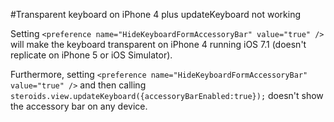 #Transparent keyboard on iPhone 4 plus updateKeyboard not working

Setting `<preference name="HideKeyboardFormAccessoryBar" value="true" />` will make the keyboard transparent on iPhone 4 running iOS 7.1 (doesn't replicate on iPhone 5 or iOS Simulator).

Furthermore, setting `<preference name="HideKeyboardFormAccessoryBar" value="true" />` and then calling     `steroids.view.updateKeyboard({accessoryBarEnabled:true});` doesn't show the accessory bar on any device.
